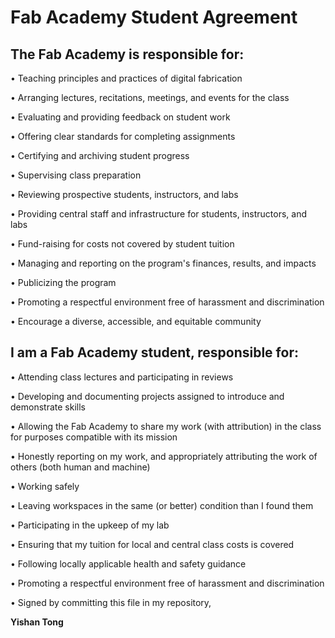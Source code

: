 # Fab Academy Student Agreement
## The Fab Academy is responsible for:
• Teaching principles and practices of digital fabrication

• Arranging lectures, recitations, meetings, and events for the class

• Evaluating and providing feedback on student work

• Offering clear standards for completing assignments

• Certifying and archiving student progress

• Supervising class preparation

• Reviewing prospective students, instructors, and labs

• Providing central staff and infrastructure for students, instructors, and labs

• Fund-raising for costs not covered by student tuition

• Managing and reporting on the program's finances, results, and impacts

• Publicizing the program

• Promoting a respectful environment free of harassment and discrimination

• Encourage a diverse, accessible, and equitable community
## I am a Fab Academy student, responsible for:
• Attending class lectures and participating in reviews

• Developing and documenting projects assigned to introduce and demonstrate skills

• Allowing the Fab Academy to share my work (with attribution) in the class for purposes compatible with its mission

• Honestly reporting on my work, and appropriately attributing the work of others (both human and machine)

• Working safely

• Leaving workspaces in the same (or better) condition than I found them

• Participating in the upkeep of my lab

• Ensuring that my tuition for local and central class costs is covered

• Following locally applicable health and safety guidance

• Promoting a respectful environment free of harassment and discrimination

• Signed by committing this file in my repository,

**Yishan Tong**